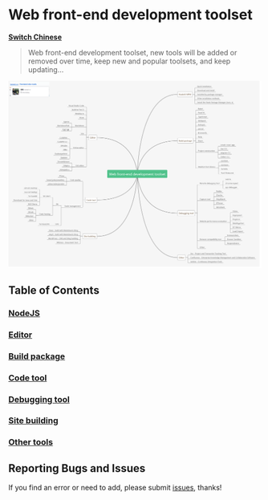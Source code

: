 # Web front-end development toolset

**[Switch Chinese](./README.md)**

> Web front-end development toolset, new tools will be added or removed over time, keep new and popular toolsets, and keep updating...

![mind map](./mind-map.en.png)

## Table of Contents

### [NodeJS](./NodeJS/index.en.md)

### [Editor](./编辑器/index.en.md)

### [Build package](./构建打包/index.en.md)

### [Code tool](./代码工具/index.en.md)

### [Debugging tool](./调试工具/index.en.md)

### [Site building](./建站工具/index.en.md)

### [Other tools](./其他工具/index.en.md)

## Reporting Bugs and Issues

If you find an error or need to add, please submit [issues](https://github.com/tanwei-cc/frontend-dev-tools/issues), thanks!


